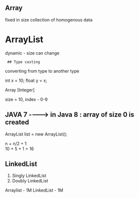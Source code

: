 ## Array 
fixed in size 
collection of homogenous data 


# ArrayList
dynamic - size can change 



     ## Type casting 
converting from type to another type 

int x = 10;
float y = x;




Array [Integer]

size = 10,    index - 0-9
## JAVA 7    ----> in Java 8 : array of size 0 is created 
ArrayList<Intger> list = new ArrayList();  


n + n/2 + 1   
10 + 5 + 1   = 16






## LinkedList 
1. Singly LinkedList 
2. Doubly LinkedList 











Arraylist - 1M 
LinkedList - 1M 








